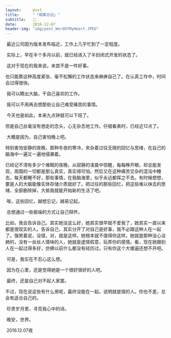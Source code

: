 ```yaml
---
layout:     post
title:      "「烟熏日记」"
subtitle:   二
date:       2016-12-07
header-img: "img/post_WordOfMyHeart.JPEG"
---
```


​	最近公司因为版本发布临近，工作上几乎忙到了一定程度。

​	实际上，早在半个多月以前，就已经进入了半封闭式开发的状态了。

​	这对于现在的我来说，未尝不是一件好事。

​	也只能靠这种高度紧张、毫不松懈的工作状态来麻痹自己了。在认真工作中，时间会过得很快。

​	我可以腾出大脑，干自己喜欢的工作。

​	我可以不用再去想那些让自己难受痛苦的事情。

​	今天也是如此，本来九点钟就可以下班了。

​	但是自己丝毫没有想走的念头，心无杂念地工作。仔细看表时，已经近12点了。

​	大概是因为，自己害怕晚上吧。

​	特别害怕安静的夜晚，那种冬夜的寒冷，夹杂着过往无限的回忆与思绪，在自己的脑海中一遍又一遍地侵袭着。

​	已经记不清有多少个难眠的夜晚，从寂静的凌晨中惊醒，每每睁开眼，却总能发现，周围的一切都是那么真实，真实得可怕。然后又在这种痛苦交杂的混沌中睡去，每天都睡不好，那些事情，在我脑海里，似乎永远都挥之不去。有时候想想，要是人的大脑能像实体存储介质就好了。把过往的那些回忆，把这些难以抹去的思绪，全部删除掉，大抵我就能开始新的生活了吧。

​	唉，这些回忆，越想忘记，越易记起。

​	总想通过一些极端的方式让自己释怀。

​	比如，我会告诉自己。其实她没这么好，她其实很早就不爱我了，她其实一直以来都是很现实的人。告诉自己，其实分开了对自己是好事，我不必跟这种人在一起了。强笑着说，没错，对，就是这样。她根本就不值得你这样。她就是那种没心没肺的，没有一丝丝人情味的人，她就是虚情假意，玩弄你的感情。看，现在她跟别人在一起过得多好，仿佛以前什么都没有经历过。只有你这个大傻逼还想不开吧。

​	可是，我实在不忍心这么想。

​	因为在心里，还是觉得她是一个很好很好的人吧。

​	最终，还是自己对不起人家罢。

​	不过，现在说这些有什么用呢，最终没能在一起。说明就是错的人。你也不差，总会有适合自己的。

​	珍贵岁月里，寻觅我心中的诗。

​	晚安，世界。

​	2016.12.07夜
